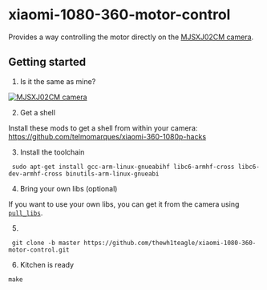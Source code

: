 # xiaomi-1080-360-motor-control

Provides a way controlling the motor directly on the [MJSXJ02CM camera](https://www.mi.com/global/camera-360).

## Getting started

1. Is it the same as mine?

[![MJSXJ02CM camera](https://i.imgur.com/3fOE6ZR.png)](https://www.mi.com/global/camera-360)

2. Get a shell

Install these mods to get a shell from within your camera:  
https://github.com/telmomarques/xiaomi-360-1080p-hacks

3. Install the toolchain

```shell
 sudo apt-get install gcc-arm-linux-gnueabihf libc6-armhf-cross libc6-dev-armhf-cross binutils-arm-linux-gnueabi
```

4. Bring your own libs (optional)

If you want to use your own libs, you can get it from the camera using [`pull_libs`](./pull_libs). 

5.
```git clone
 git clone -b master https://github.com/thewh1teagle/xiaomi-1080-360-motor-control.git
```



6. Kitchen is ready

```shell
make
```

